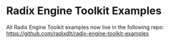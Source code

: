 # Radix Engine Toolkit Examples

All Radix Engine Toolkit examples now live in the following repo: https://github.com/radixdlt/radix-engine-toolkit-examples